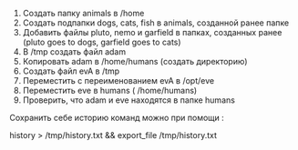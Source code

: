 1. Создать папку animals в /home 
2. Создать подпапки dogs, cats, fish в animals, созданной ранее папке 
3. Добавить файлы pluto, nemo и garfield в папках, созданных ранее (pluto goes to dogs, garfield goes to cats)
4. В /tmp создать файл adam 
5. Копировать adam в /home/humans (создать директорию)
6. Создать файл evA в /tmp 
7. Переместить с переименованием evA в /opt/eve 
8. Переместить eve в humans ( /home/humans)
9. Проверить, что adam и eve находятся в папке humans

Сохранить себе историю команд можно при помощи :

history > /tmp/history.txt && export_file /tmp/history.txt